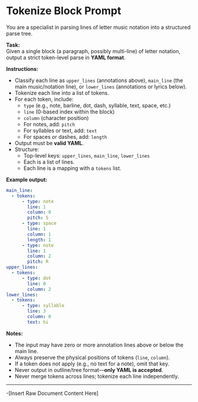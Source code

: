 # Tokenize Block Prompt

You are a specialist in parsing lines of letter music notation into a structured parse tree.

**Task:**  
Given a single block (a paragraph, possibly multi-line) of letter notation, output a strict token-level parse in **YAML format**.

**Instructions:**

- Classify each line as `upper_lines` (annotations above), `main_line` (the main music/notation line), or `lower_lines` (annotations or lyrics below).
- Tokenize each line into a list of tokens.  
- For each token, include:
    - `type` (e.g., note, barline, dot, dash, syllable, text, space, etc.)
    - `line` (0-based index within the block)
    - `column` (character position)
    - For notes, add: `pitch`
    - For syllables or text, add: `text`
    - For spaces or dashes, add: `length`
- Output must be **valid YAML**.
- Structure:  
    - Top-level keys: `upper_lines`, `main_line`, `lower_lines`
    - Each is a list of lines.  
    - Each line is a mapping with a `tokens` list.

**Example output:**

```yaml
main_line:
  - tokens:
      - type: note
        line: 1
        column: 0
        pitch: S
      - type: space
        line: 1
        column: 1
        length: 1
      - type: note
        line: 1
        column: 2
        pitch: R
upper_lines:
  - tokens:
      - type: dot
        line: 0
        column: 2
lower_lines:
  - tokens:
      - type: syllable
        line: 3
        column: 0
        text: hi
```

**Notes:**
- The input may have zero or more annotation lines above or below the main line.
- Always preserve the physical positions of tokens (`line`, `column`).
- If a token does not apply (e.g., no text for a note), omit that key.
- Never output in outline/tree format—**only YAML is accepted**.
- Never merge tokens across lines; tokenize each line independently.

---

<!--  
(Sinatra or other logic for inserting input goes below this line; do not overwrite.)  
-->
-[Insert Raw Document Content Here]


